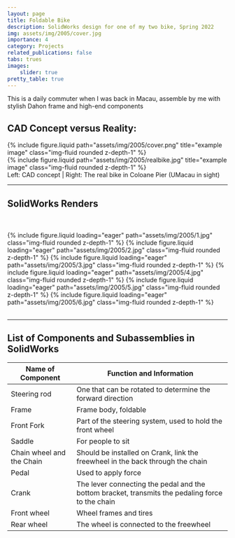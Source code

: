 ```yaml
---
layout: page
title: Foldable Bike
description: SolidWorks design for one of my two bike, Spring 2022
img: assets/img/2005/cover.jpg
importance: 4
category: Projects
related_publications: false
tabs: trues
images:
    slider: true
pretty_table: true
---
```


This is a daily commuter when I was back in Macau, assemble by me with stylish Dahon frame and high-end components

## CAD Concept versus Reality:

<div class="row justify-content-sm-center">
    <div class="col-sm-5 mt-3 mt-md-0">
        {% include figure.liquid path="assets/img/2005/cover.png" title="example image" class="img-fluid rounded z-depth-1" %}
    </div>
    <div class="col-sm-6 mt-3 mt-md-0">
        {% include figure.liquid path="assets/img/2005/realbike.jpg" title="example image" class="img-fluid rounded z-depth-1" %}
    </div>
</div>
<div class="caption">
    Left: CAD concept | Right: The real bike in Coloane Pier (UMacau in sight)
</div>

***
## SolidWorks Renders

<br />
<br />

<swiper-container keyboard="true" navigation="false" pagination="true" pagination-clickable="true" pagination-dynamic-bullets="true" rewind="false" autoplay-progress="true" effect="cards">
  <swiper-slide>{% include figure.liquid loading="eager" path="assets/img/2005/1.jpg" class="img-fluid rounded z-depth-1" %}</swiper-slide>
  <swiper-slide>{% include figure.liquid loading="eager" path="assets/img/2005/2.jpg" class="img-fluid rounded z-depth-1" %}</swiper-slide>
  <swiper-slide>{% include figure.liquid loading="eager" path="assets/img/2005/3.jpg" class="img-fluid rounded z-depth-1" %}</swiper-slide>
  <swiper-slide>{% include figure.liquid loading="eager" path="assets/img/2005/4.jpg" class="img-fluid rounded z-depth-1" %}</swiper-slide>
  <swiper-slide>{% include figure.liquid loading="eager" path="assets/img/2005/5.jpg" class="img-fluid rounded z-depth-1" %}</swiper-slide>
  <swiper-slide>{% include figure.liquid loading="eager" path="assets/img/2005/6.jpg" class="img-fluid rounded z-depth-1" %}</swiper-slide>
</swiper-container>
<br />
<br />

***
## List of Components and Subassemblies in SolidWorks


| Name of Component         | Function and Information                                                                      |
|---------------------------|-----------------------------------------------------------------------------------------------|
| Steering rod              | One that can be rotated to determine the forward direction                                    |
| Frame                     | Frame body, foldable                                                                          |
| Front Fork                | Part of the steering system, used to hold the front wheel                                     |
| Saddle                    | For people to sit                                                                             |
| Chain wheel and the Chain | Should be installed on Crank, link the freewheel in the back through the chain               |
| Pedal                     | Used to apply force                                                                           |
| Crank                     | The lever connecting the pedal and the bottom bracket, transmits the pedaling force to the chain |
| Front wheel               | Wheel frames and tires                                                                        |
| Rear wheel                | The wheel is connected to the freewheel                                                       |